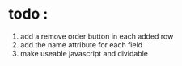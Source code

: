 # todo : 

1. add a remove order button in each added row
2. add the name attribute for each field
3. make useable javascript and dividable
